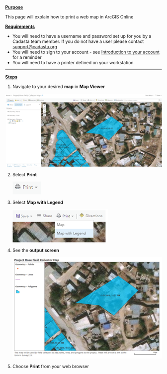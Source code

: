 <u>**Purpose**</u>

This page will explain how to print a web map in ArcGIS Online

<u>**Requirements**</u>

* You will need to have a username and password set up for you by a Cadasta team member. If you do not have a user please contact support@cadasta.org
* You will need to sign to your account - see [Introduction to your account](intro_to_account/index.md) for a reminder
* You will need to have a printer defined on your workstation

-----

<u>**Steps**</u>

1.	Navigate to your desired **map** in **Map Viewer**

![](imgs/image3.png)

2.	Select **Print**

    ![](imgs/image4.png)

3.	Select **Map with Legend**

    ![](imgs/image1.png)

4.	See the **output screen**

    ![](imgs/image2.png)

5.	Choose **Print** from your web browser
